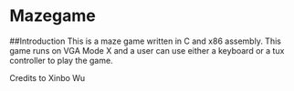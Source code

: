 # Mazegame

##Introduction
	This is a maze game written in C and x86 assembly. This game runs on VGA Mode X 
	and a user can use either a keyboard or a tux controller to play the game.  


Credits to Xinbo Wu